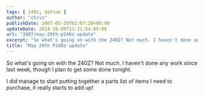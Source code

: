 ```yaml
---
tags: [ 240z, datsun ]
author: "chris"
publishDate: 2007-05-30T02:07:20+00:00
updateDate: 2024-10-09T13:21:54-05:00
url: "2007/may-29th-p240z-update"
excerpt: "So what's going on with the 240Z? Not much. I haven't done any work since last week, though I plan to get some done tonight."
title: "May 29th P240z update"
---
```


So what's going on with the 240Z? Not much. I haven't done any work since last week, though I plan to get some done tonight.

I did manage to start putting together a parts list of items I need to purchase, it really starts to add up!
